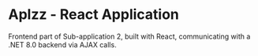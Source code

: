# Aplzz - React Application
 
Frontend part of Sub-application 2, built with React, communicating with a .NET 8.0 backend via AJAX calls.

